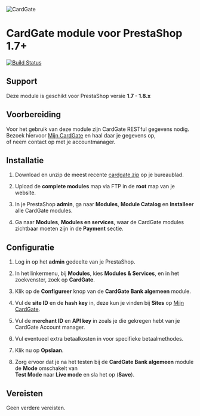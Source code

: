 ![CardGate](https://cdn.curopayments.net/thumb/200/logos/cardgate.png)

# CardGate module voor PrestaShop 1.7+

[![Build Status](https://travis-ci.org/cardgate/prestashop17.svg?branch=master)](https://travis-ci.org/cardgate/prestashop17)

## Support

Deze module is geschikt voor PrestaShop versie **1.7 - 1.8.x**

## Voorbereiding

Voor het gebruik van deze module zijn CardGate RESTful gegevens nodig.  
Bezoek hiervoor [Mijn CardGate](https://my.cardgate.com/) en haal daar je gegevens op,  
of neem contact op met je accountmanager.  

## Installatie

1. Download en unzip de meest recente [cardgate.zip](https://github.com/cardgate/prestashop17/releases/) op je bureaublad.

2. Upload de **complete modules** map via FTP in de **root** map van je website.

3. In je PrestaShop **admin**, ga naar **Modules**, **Module Catalog** en **Installeer** alle CardGate modules.

4. Ga naar **Modules**, **Modules en services**, waar de CardGate modules zichtbaar moeten zijn in de **Payment** sectie.

## Configuratie

1. Log in op het <b>admin</b> gedeelte van je PrestaShop.  

2. In het linkermenu, bij **Modules**, kies **Modules & Services**, en in het zoekvenster, zoek op **CardGate**.

3. Klik op de **Configureer** knop van de **CardGate Bank algemeen** module.

4. Vul de **site ID** en de **hash key** in, deze kun je vinden bij **Sites** op [Mijn CardGate](https://my.cardgate.com/).

5. Vul de **merchant ID** en **API key** in zoals je die gekregen hebt van je CardGate Account manager.

6. Vul eventueel extra betaalkosten in voor specifieke betaalmethodes.

7. Klik nu op **Opslaan**.

8. Zorg ervoor dat je na het testen bij de **CardGate Bank algemeen** module de **Mode** omschakelt van  
   **Test Mode** naar **Live mode** en sla het op (**Save**).

## Vereisten

Geen verdere vereisten.
